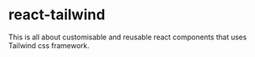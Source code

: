 # react-tailwind
This is all about customisable and reusable react components that uses Tailwind css framework.
